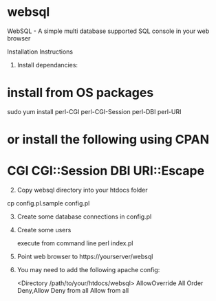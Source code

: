 # websql
WebSQL - A simple multi database supported SQL console in your web browser

Installation Instructions

1) Install dependancies:

  # install from OS packages
  sudo yum install perl-CGI perl-CGI-Session perl-DBI perl-URI

  # or install the following using CPAN
  # CGI CGI::Session DBI URI::Escape

2) Copy websql directory into your htdocs folder

  cp config.pl.sample config.pl

3) Create some database connections in config.pl

4) Create some users

   execute from command line 
   perl index.pl

5) Point web browser to https://yourserver/websql

6) You may need to add the following apache config:

   <Directory /path/to/your/htdocs/websql>
     AllowOverride All
     Order Deny,Allow
     Deny from all
     Allow from all
   </Directory>
